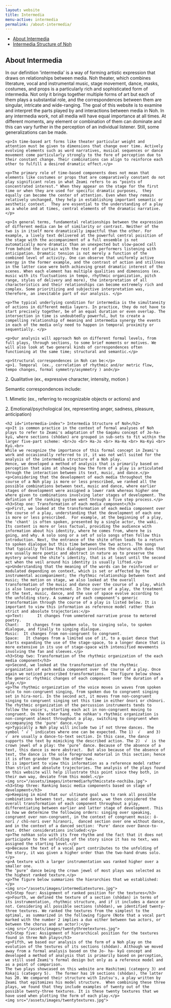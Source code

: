 ```yaml
---
layout: website
title: Intermedia
menu-active: intermedia
permalink: /about-intermedia/
---
```



<main class="page-content">

  <div class="wrapper">
    <ul class="anchor-menu">
      <li class="anchor-menu__element"> <a href="#about-intermedia">About Intermedia</a></li>
      <li class="anchor-menu__element"> <a href="#intermedia-index">Intermedia Structure of Noh</a></li>
    </ul>
  </div>

  <div class="text-container">
    <h2>About Intermedia</h2>
    <p>In our definition 'intermedia' is a way of forming artistic expression that draws on relationships between media. Noh theater, which combines literature, vocal and instrumental music, stage movement, dance, masks, costumes, and props is a particularly rich and sophisticated form of intermedia. Not only it brings together multiple forms of art but each of them plays a substantial role, and the correspondences between them are singular, intricate and wide-ranging.  The goal of this website is to examine and interpret the parts played by and interactions between media in Noh. In any intermedia work, not all media will have equal importance at all times. At different moments, any element or combination of them can dominate and this can vary further in the perception of an individual listener. Still, some generalizations can be made.</p>

    <p>In time-based art forms like theater particular weight and attention must be given to dimensions that change over time. Actively evolving elements such as word narratives, musical sequences or dance movement come particularly strongly to the fore of perception due to their constant change. Their combinations can align to reinforce each other to fulfill a desired dramatic effect.</p>

    <p>The primary role of time-based components does not mean that elements like costumes or props that are comparatively constant do not play significant roles in what Zeami refers to as "points of concentrated interest." When they appear on the stage for the first time or when they are used for specific dramatic purposes,  they equally can become the center of attention. Even when they remain relatively unchanged, they help in establishing important semantic or aesthetic context.  They are essential to the understanding of a play as a whole and at times, central elements of the dramatic narrative. </p>

    <p>In general terms, fundamental relationships between the expression of different media can be of similarity or contrast. Neither of the two is in itself more dramatically impactful than the other. For example, a lively text delivered at the powerful central poisition of the stage with the accompaniment of a full ensemble is not automatically more dramatic than an unexpected but slow-paced call from behind the curtain with the rest of performers listening with anticipation. Dramatic tension is not merely a function of the combined level of activity. One can observe that uniformly active energy in the former example, and the contrast of action and stillness in the latter case were both achieving great dramatic interest of the scenes. When each element has multiple qualities and dimensions (ex. music with its fluctuations in tempo, rhythmic organization, pitch range, styles of delivery and more), the interpretation of all characteristics and their relationships can become extremely rich and complex. Some prioritizing and subjective interpretation was, therefore, an inevitable part of our analysis. </p>

    <p>The typical underlying condition for intermedia is the simultaneity of actions in different media layers. In practice, they do not have to start precisely together, be of an equal duration or even overlap. The intersection in time is undoubtedly powerful, but to create a compelling relationship of meaning and intermedia synergy the events in each of the media only need to happen in temporal proximity or sequentially. </p>

    <p>Our analysis will approach Noh on different formal levels, from full plays, through sections, to some brief moments or motives. We will also look at two general kinds of correspondences often functioning at the same time; structural and semantic.</p>

    <p>Structural correspondences in Noh can be:</p>
    <p>1. Temporal  (ex., correlation of rhythmic and/or metric flow, tempo changes, formal symmetry/asymmetry ) and</p>
  <p>2. Qualitative  (ex., expressive character, intensity, motion )</p>
    <p>Semantic correspondences include:</p>
    <p>1. Mimetic (ex., referring to recognizable objects or actions) and</p>
<p>2. Emotional/psychological (ex, representing anger, sadness, pleasure, anticipation)</p>


    <h2 id="intermedia-index"> Intermedia Structure of Noh</h2>
    <p>It is common practice in the context of formal analyses of Noh plays to refer to Zeami's adaptation of the Gagaku concept of Jo-ha-kyū, where sections (shôdan) are grouped in sub-sets to fit within the larger five-part scheme: <br>Jo <br> Ha-Jo <br> Ha-Ha <br> Ha-Kyū <br> Kyū.<br>
    While we recognize the importance of this formal concept in Zeami's work and occasionally referred to it, it was not well suited for the analysis of the intermedia structure of a Noh play.
    Hence, we developed a method of analysis that is primarily based on perception that aims at showing how the form of a play is articulated through the interaction between its text, music, and dance.</p>
    <p>Considering that the development of each media throughout the course of a Noh play is more or less prescribed, we ranked all the possible combinations between text, music and dance, where earlier stages of development were assigned a lower rank whereas higher one where given to combinations involving later stages of development. The defintion of the ranking system went through a five step process.</p>
    <h3>Step one: Transformation of each media component</h3>
    <p>First, we looked at the transformation of each media component over the course of a play, understanding that the development of each one is more or less prescribed.  For example, at the beginning of a play, the 'chant' is often spoken, presented by a single actor, the waki. Its content is more or less factual, providing the audience with information about his identity, where he comes from, where he is going, and why. A solo song or a set of solo songs often follow this introduction. Next, the entrance of the shite often leads to a return to spoken dialogue but this time between the two actors. The songs that typically follow this dialogue involves the chorus with duos that are usually more poetic and abstract in nature as to preserve the mystery around the shite’s identity, that is at least until the second act when the veil around his identity is usually lifted.</p>
    <p>Understanding that the meaning of the words can be reinforced or modulated depending on context, which is set or affected by the instrumental accompaniment; the rhythmic relationship between text and music; the motion on stage, we also looked at the overall transformation of the music and dance over the course of a play, which is also loosely predetermined. In the course of a play, the treatment of the text, music, dance, and the use of space evolve according to the unfolding story. A summary of each component’s generic transformation through the course of a play is listed below. It is important to view this information as reference model rather than strict and absolute trajectories:</p>
    <p>Text:      It changes from unmetered narrative prose to metered poetry.
    Chant:   It changes from spoken solo, to singing solo, to spoken dialogue, and finally to singing dialogue.
    Music:  It changes from non-congruent to congruent.
    Space:   It changes from a limited use of it, to a quiet dance that starts expanding the use of the stage-space, to a longer dance that is more extensive in its use of stage-space with intensified movements involving the fan and sleeves.</p>
    <h3>Step two: Transformation of the rhythmic organization of the each media component</h3>
    <p>Second, we looked at the transformation of the rhythmic organization of each media component over the course of a play. Once again we noticed prescribed transformations.  The figure below shows the generic rhythmic changes of each component over the duration of a play.</p>
    <p>The rhythmic organization of the voice moves in waves from spoken solo to non-congruent singing, from spoken duo to congruent singing set in hira-nori. In the second act, it moves from non-congruent singing to congruent singing set this time in either ônori or chûnori. The rhythmic organization of the percussion instruments tends to follow the voice's, starting each act in non-congruent moving to congruent. On the other hand, the nohkan's rhythmic organization is non-congruent almost throughout a play, switching to congruent when accompanying the 'pure' dance.</p>
    <p>Typically a Noh play will include two if not three dances. The symbol ’ √ ’ indicates where one can be expected. The 1)  √   and 3)  √  are usually a dance-to-text section. In this case, the dance supports the text by mimicking the described action. The 2)  √  is the crown jewel of a play: the ‘pure’ dance. Because of the absence of a text, this dance is more abstract.  But also because of the absence of text, the dance is the sole foreground material in this section; hence it is often grander than the other two.
    It is important to view this information as a reference model rather than strict and absolute trajectories. The analysis of the plays found on this website will help illustrate this point since they both, in their own way, deviate from this model.</p>
    <img src="/assets/images/intermediarhythmicstate-nochiba.jpg">
    <h3>Step three: Ranking basic media components based on stage of development</h3>
    <p>Keeping in mind that our ultimate goal was to rank all possible combinations between text, music and dance, we then considered the overall transformation of each component throughout a play, differentiating between earlier and latter stage of development. This is how we determine the following orders: singing over speaking, congruent over non-congruent, in the context of congruent music: ô-nori / chû-nori over hiranori,  danced section over one without dance, and in the context of a danced section: 'Pure' dance over Dance-to-text. Other considerations included:</p>
    <p>The nohkan solo with its free rhythm and the fact that it does not participate to the unfolding of the story since it has no text, was assigned the starting level.</p>
    <p>Because the text of a vocal part contributes to the unfolding of the story, it was given a higher order than the two-hand drums solo.</p>
    <p>A texture with a larger instrumentation was ranked higher over a smaller one.
    The ‘pure’ dance being the crown jewel of most plays was selected as the highest ranked texture.</p>
    <p>The figure below summarizes the hierarchies that we established:</p>
    <img src="/assets/images/intermediatextures.jpg">
    <h3>Step four: Assignment of ranked position for the textures</h3>
    <p>Fourth, we defined the texture of a section (shôdan) in terms of its instrumentation, rhythmic structure, and if it includes a dance or not. Considering all possible sections (shôdan), we identified twenty-three textures. We ranked the textures from the simplest to the optimal, as summarized in the following figure (Note that a vocal part marked with the number 2 implies a duo either between two actors, or between the chorus and an actor):</p>
    <img src="/assets/images/twentythreetextures.jpg">
    <h3>Step five: Assignment of hierarchical position for the textures found in three Noh plays</h3>
    <p>Fifth, we based our analysis of the form of a Noh play on the evolution of the textures of its sections (shôdan). Although we moved away from a formal analysis based on the Jo- ha- kyû concept and developed a method of analysis that is primarily based on perception, we still used Zeami's formal design but only as a reference model and as a point of comparison.
    The two plays showcased on this website are Hashitomi (category 3) and Kokaji (category 5).  The former has 19 sections (shôdan), the latter has 20. We compared their structure with Izutsu's, a play written by Zeami that epitomizes his model structure.  When combining these three plays, we found that they include examples of twenty out of the possible twenty-three textures. It is these twenty textures that we have used when plotting the form of each play.</p>
    <img src="/assets/images/twentytextures.jpg">

  </div>



</main>
